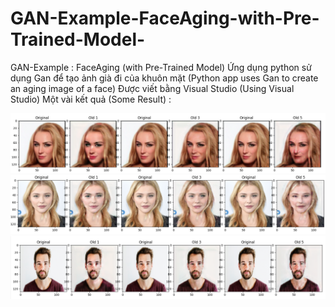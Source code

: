 # GAN-Example-FaceAging-with-Pre-Trained-Model-
GAN-Example :  FaceAging (with Pre-Trained Model)
Ứng dụng python sử dụng Gan để tạo ảnh già đi của khuôn mặt (Python app uses Gan to create an aging image of a face)
Được viết bằng Visual Studio (Using Visual Studio)
Một vài kết quả (Some Result) : 

![alt text](https://github.com/CircleQMinh/GAN-Example-FaceAging-with-Pre-Trained-Model-/blob/master/GAN_Examples/result/rs1.png)
![alt text](https://github.com/CircleQMinh/GAN-Example-FaceAging-with-Pre-Trained-Model-/blob/master/GAN_Examples/result/rs2.png)
![alt text](https://github.com/CircleQMinh/GAN-Example-FaceAging-with-Pre-Trained-Model-/blob/master/GAN_Examples/result/rs3.png)
